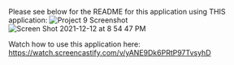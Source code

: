 Please see below for the README for this application using THIS application:
![Project 9 Screenshot](https://user-images.githubusercontent.com/90261987/145745017-6b21da68-90ce-4f42-9bc0-7ee6880c5eb2.png)
![Screen Shot 2021-12-12 at 8 54 47 PM](https://user-images.githubusercontent.com/90261987/145745166-b951396e-ba0c-482f-9c0b-0296ebb15700.png)

Watch how to use this application here: https://watch.screencastify.com/v/yANE9Dk6PRtP97TvsyhD
